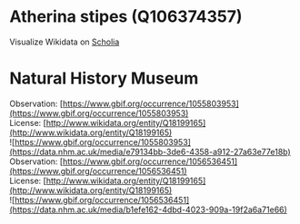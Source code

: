 
Atherina stipes (Q106374357)
============================
  
Visualize Wikidata on [Scholia](https://scholia.toolforge.org/taxon/Q106374357)
# Natural History Museum
  
Observation: [https://www.gbif.org/occurrence/1055803953](https://www.gbif.org/occurrence/1055803953)  
License: [http://www.wikidata.org/entity/Q18199165](http://www.wikidata.org/entity/Q18199165)  
![https://www.gbif.org/occurrence/1055803953](https://data.nhm.ac.uk/media/e79134bb-3de6-4358-a912-27a63e77e18b)  
Observation: [https://www.gbif.org/occurrence/1056536451](https://www.gbif.org/occurrence/1056536451)  
License: [http://www.wikidata.org/entity/Q18199165](http://www.wikidata.org/entity/Q18199165)  
![https://www.gbif.org/occurrence/1056536451](https://data.nhm.ac.uk/media/b1efe162-4dbd-4023-909a-19f2a6a71e66)